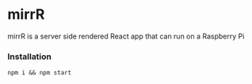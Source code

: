 # mirrR

mirrR is a server side rendered React app that can run on a Raspberry Pi

### Installation

`npm i && npm start`
